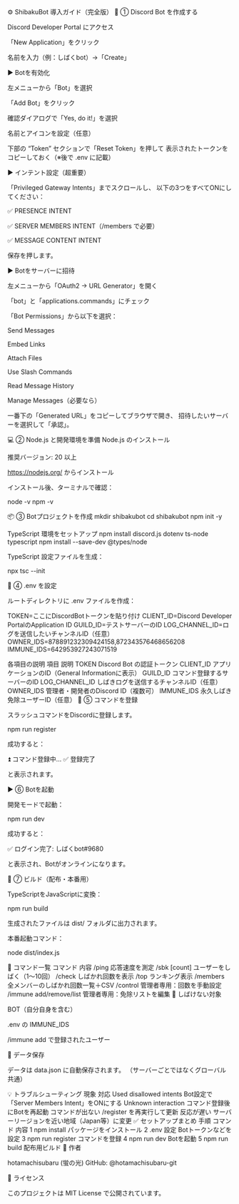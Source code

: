 ⚙️ ShibakuBot 導入ガイド（完全版）
🧩 ① Discord Bot を作成する

Discord Developer Portal
 にアクセス

「New Application」をクリック

名前を入力（例：しばくbot）→「Create」

▶ Botを有効化

左メニューから「Bot」を選択

「Add Bot」をクリック

確認ダイアログで「Yes, do it!」を選択

名前とアイコンを設定（任意）

下部の “Token” セクションで「Reset Token」を押して
表示されたトークンをコピーしておく（※後で .env に記載）

▶ インテント設定（超重要）

「Privileged Gateway Intents」までスクロールし、
以下の3つをすべてONにしてください：

✅ PRESENCE INTENT

✅ SERVER MEMBERS INTENT（/members で必要）

✅ MESSAGE CONTENT INTENT

保存を押します。

▶ Botをサーバーに招待

左メニューから「OAuth2 → URL Generator」を開く

「bot」と「applications.commands」にチェック

「Bot Permissions」から以下を選択：

Send Messages

Embed Links

Attach Files

Use Slash Commands

Read Message History

Manage Messages（必要なら）

一番下の「Generated URL」をコピーしてブラウザで開き、
招待したいサーバーを選択して「承認」。

💻 ② Node.js と開発環境を準備
Node.js のインストール

推奨バージョン: 20 以上

https://nodejs.org/
 からインストール

インストール後、ターミナルで確認：

node -v
npm -v

📦 ③ Botプロジェクトを作成
mkdir shibakubot
cd shibakubot
npm init -y

TypeScript 環境をセットアップ
npm install discord.js dotenv ts-node typescript
npm install --save-dev @types/node


TypeScript 設定ファイルを生成：

npx tsc --init

🧾 ④ .env を設定

ルートディレクトリに .env ファイルを作成：

TOKEN=ここにDiscordBotトークンを貼り付け
CLIENT_ID=Discord Developer PortalのApplication ID
GUILD_ID=テストサーバーのID
LOG_CHANNEL_ID=ログを送信したいチャンネルID（任意）
OWNER_IDS=878891232309424158,872343576468656208
IMMUNE_IDS=642953927243071519

各項目の説明
項目	説明
TOKEN	Discord Bot の認証トークン
CLIENT_ID	アプリケーションのID（General Informationに表示）
GUILD_ID	コマンド登録するサーバーのID
LOG_CHANNEL_ID	しばきログを送信するチャンネルID（任意）
OWNER_IDS	管理者・開発者のDiscord ID（複数可）
IMMUNE_IDS	永久しばき免除ユーザーID（任意）
📜 ⑤ コマンドを登録

スラッシュコマンドをDiscordに登録します。

npm run register


成功すると：

⏫ コマンド登録中...
✅ 登録完了


と表示されます。

▶ ⑥ Botを起動

開発モードで起動：

npm run dev


成功すると：

✅ ログイン完了: しばくbot#9680


と表示され、Botがオンラインになります。

🧱 ⑦ ビルド（配布・本番用）

TypeScriptをJavaScriptに変換：

npm run build


生成されたファイルは dist/ フォルダに出力されます。

本番起動コマンド：

node dist/index.js

🧠 コマンド一覧
コマンド	内容
/ping	応答速度を測定
/sbk <user> <reason> [count]	ユーザーをしばく（1〜10回）
/check <user>	しばかれ回数を表示
/top	ランキング表示
/members	全メンバーのしばかれ回数一覧＋CSV
/control <user> <count>	管理者専用：回数を手動設定
/immune add/remove/list	管理者専用：免除リストを編集
🚫 しばけない対象

BOT（自分自身を含む）

.env の IMMUNE_IDS

/immune add で登録されたユーザー

🧾 データ保存

データは data.json に自動保存されます。
（サーバーごとではなくグローバル共通）

💡 トラブルシューティング
現象	対応
Used disallowed intents	Bot設定で「Server Members Intent」をONにする
Unknown interaction	コマンド登録後にBotを再起動
コマンドが出ない	/register を再実行して更新
反応が遅い	サーバーリージョンを近い地域（Japan等）に変更
✅ セットアップまとめ
手順	コマンド	内容
1	npm install	パッケージをインストール
2	.env 設定	Botトークンなどを設定
3	npm run register	コマンドを登録
4	npm run dev	Botを起動
5	npm run build	配布用ビルド
🧾 作者

hotamachisubaru (蛍の光)
GitHub: @hotamachisubaru-git

🪪 ライセンス

このプロジェクトは MIT License で公開されています。
